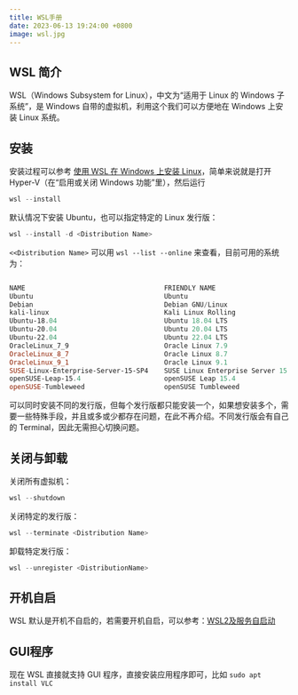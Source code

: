 ```yaml
---
title: WSL手册
date: 2023-06-13 19:24:00 +0800
image: wsl.jpg
---
```


## WSL 简介

WSL（Windows Subsystem for Linux），中文为“适用于 Linux 的 Windows 子系统”，是 Windows 自带的虚拟机，利用这个我们可以方便地在 Windows 上安装 Linux 系统。

## 安装

安装过程可以参考 [使用 WSL 在 Windows 上安装 Linux](https://learn.microsoft.com/zh-cn/windows/wsl/install)，简单来说就是打开 Hyper-V（在“启用或关闭 Windows 功能”里），然后运行

```powershell
wsl --install
```

默认情况下安装 Ubuntu，也可以指定特定的 Linux 发行版：

```powershell
wsl --install -d <Distribution Name>
```

`<<Distribution Name>` 可以用 `wsl --list --online` 来查看，目前可用的系统为：

```powershell

NAME                                   FRIENDLY NAME
Ubuntu                                 Ubuntu
Debian                                 Debian GNU/Linux
kali-linux                             Kali Linux Rolling
Ubuntu-18.04                           Ubuntu 18.04 LTS
Ubuntu-20.04                           Ubuntu 20.04 LTS
Ubuntu-22.04                           Ubuntu 22.04 LTS
OracleLinux_7_9                        Oracle Linux 7.9
OracleLinux_8_7                        Oracle Linux 8.7
OracleLinux_9_1                        Oracle Linux 9.1
SUSE-Linux-Enterprise-Server-15-SP4    SUSE Linux Enterprise Server 15 SP4
openSUSE-Leap-15.4                     openSUSE Leap 15.4
openSUSE-Tumbleweed                    openSUSE Tumbleweed
```

可以同时安装不同的发行版，但每个发行版都只能安装一个，如果想安装多个，需要一些特殊手段，并且或多或少都存在问题，在此不再介绍。不同发行版会有自己的 Terminal，因此无需担心切换问题。

## 关闭与卸载

关闭所有虚拟机：

```powershell
wsl --shutdown
```

关闭特定的发行版：

```powershell
wsl --terminate <Distribution Name>
```

卸载特定发行版：

```powershell
wsl --unregister <DistributionName>
```

## 开机自启

WSL 默认是开机不自启的，若需要开机自启，可以参考：[WSL2及服务自启动](https://zhuanlan.zhihu.com/p/471272756)

## GUI程序

现在 WSL 直接就支持 GUI 程序，直接安装应用程序即可，比如 `sudo apt install VLC`
